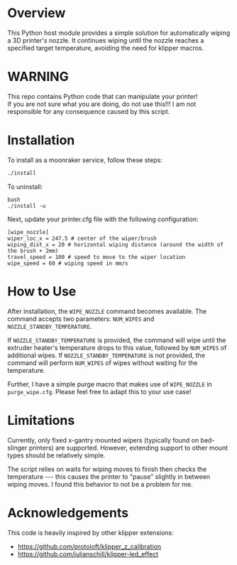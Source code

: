 # Overview

This Python host module provides a simple solution for automatically wiping a 3D printer's nozzle. It continues wiping until the nozzle reaches a specified target temperature, avoiding the need for klipper macros.

# WARNING

This repo contains Python code that can manipulate your printer!  
If you are not sure what you are doing, do not use this!!!
I am not responsible for any consequence caused by this script.

# Installation

To install as a moonraker service, follow these steps:

```bash
./install
```

To uninstall:

```
bash
./install -u
```

Next, update your printer.cfg file with the following configuration:

```
[wipe_nozzle]
wiper_loc_x = 247.5 # center of the wiper/brush
wiping_dist_x = 20 # horizontal wiping distance (around the width of the brush + 2mm)
travel_speed = 100 # speed to move to the wiper location
wipe_speed = 60 # wiping speed in mm/s
```

# How to Use

After installation, the `WIPE_NOZZLE` command becomes available. The command accepts two parameters: `NUM_WIPES` and `NOZZLE_STANDBY_TEMPERATURE`.

If `NOZZLE_STANDBY_TEMPERATURE` is provided, the command will wipe until the extruder heater's temperature drops to this value, followed by `NUM_WIPES` of additional wipes.
If `NOZZLE_STANDBY_TEMPERATURE` is not provided, the command will perform `NUM_WIPES` of wipes without waiting for the temperature.


Further, I have a simple purge macro that makes use of `WIPE_NOZZLE` in `purge_wipe.cfg`.
Please feel free to adapt this to your use case!

# Limitations

Currently, only fixed x-gantry mounted wipers (typically found on bed-slinger printers) are supported. However, extending support to other mount types should be relatively simple.

The script relies on waits for wiping moves to finish then checks the temperature --- this causes the printer to "pause" slightly in between wiping moves. I found this behavior to not be a problem for me. 

# Acknowledgements

This code is heavily inspired by other klipper extensions:

- https://github.com/protoloft/klipper_z_calibration
- https://github.com/julianschill/klipper-led_effect